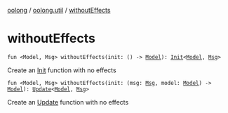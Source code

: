 [oolong](../index.md) / [oolong.util](index.md) / [withoutEffects](./without-effects.md)

# withoutEffects

`fun <Model, Msg> withoutEffects(init: () -> `[`Model`](without-effects.md#Model)`): `[`Init`](../oolong/-init.md)`<`[`Model`](without-effects.md#Model)`, `[`Msg`](without-effects.md#Msg)`>`

Create an [Init](../oolong/-init.md) function with no effects

`fun <Model, Msg> withoutEffects(init: (msg: `[`Msg`](without-effects.md#Msg)`, model: `[`Model`](without-effects.md#Model)`) -> `[`Model`](without-effects.md#Model)`): `[`Update`](../oolong/-update.md)`<`[`Model`](without-effects.md#Model)`, `[`Msg`](without-effects.md#Msg)`>`

Create an [Update](../oolong/-update.md) function with no effects

